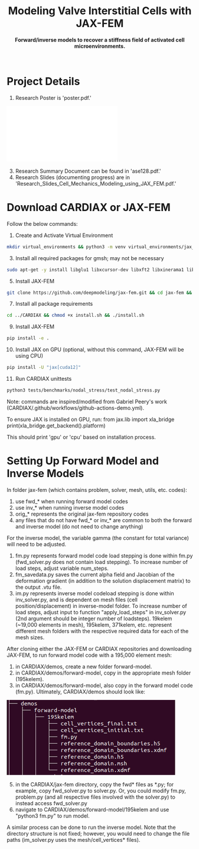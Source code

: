 <h1 align="center">Modeling Valve Interstitial Cells with JAX-FEM</h1>
<p align="center">
  <b> Forward/inverse models to recover a stiffness field of activated cell microenvironments. </b></br>
  <sub><sub>
</p>
<br />
    
# Project Details
1. Research Poster is 'poster.pdf.'
   
![plot](poster.pdf)

3. Research Summary Document can be found in 'ase128.pdf.'
4. Research Slides (documenting progress) are in 'Research_Slides_Cell_Mechanics_Modeling_using_JAX_FEM.pdf.'

# Download CARDIAX or JAX-FEM 
Follow the below commands:
1. Create and Activate Virtual Environment
```bash
mkdir virtual_environments && python3 -m venv virtual_environments/jax_fem_env && source virtual_environments/jax_fem_env/bin/activate
```
3. Install all required packages for gmsh; may not be necessary
```bash
sudo apt-get -y install libglu1 libxcursor-dev libxft2 libxinerama1 libfltk1.3-dev libfreetype6-dev libgl1-mesa-dev
```
5. Install JAX-FEM
```bash
git clone https://github.com/deepmodeling/jax-fem.git && cd jax-fem && pip install -e .
```
7. Install all package requirements
```bash
cd ../CARDIAX && chmod +x install.sh && ./install.sh
```
9. Install JAX-FEM
```bash
pip install -e .
```
10. Install JAX on GPU (optional, without this command, JAX-FEM will be using CPU)
```bash
pip install -U "jax[cuda12]"
```
11. Run CARDIAX unittests
```bash
python3 tests/benchmarks/nodal_stress/test_nodal_stress.py
```

Note: commands are inspired/modified from Gabriel Peery's work (CARDIAX/.github/workflows/github-actions-demo.yml). 

To ensure JAX is installed on GPU, run:
  from jax.lib import xla_bridge
  print(xla_bridge.get_backend().platform)

This should print 'gpu' or 'cpu' based on installation process.
  
# Setting Up Forward Model and Inverse Models 
In folder jax-fem (which contains problem, solver, mesh, utils, etc. codes):
1. use fwd_* when running forward model codes
2. use inv_* when running inverse model codes
3. orig_* represents the original jax-fem repository codes
4. any files that do not have fwd_* or inv_* are common to both the forward and inverse model (do not need to change anything)

For the inverse model, the variable gamma (the constant for total variance) will need to be adjusted. 

1. fm.py represents forward model code load stepping is done within fm.py (fwd_solver.py does not contain load stepping). To increase number of load steps, adjust variable num_steps.
2. fm_savedata.py saves the current alpha field and Jacobian of the deformation gradient (in addition to the solution displacement matrix) to the output .vtu file.
3. im.py represents inverse model codeload stepping is done within inv_solver.py, and is dependent on mesh files (cell position/displacement) in inverse-model folder. To increase number of load steps, adjust input to function "apply_load_steps" in inv_solver.py (2nd argument should be integer number of loadsteps). 19kelem (~19,000 elements in mesh), 195kelem, 371kelem, etc. represent different mesh folders with the respective required data for each of the mesh sizes. 

After cloning either the JAX-FEM or CARDIAX repositories and downloading JAX-FEM, to run forward model code with a 195,000 element mesh: 
1. in CARDIAX/demos, create a new folder forward-model.
2. in CARDIAX/demos/forward-model, copy in the appropriate mesh folder (195kelem).
3. in CARDIAX/demos/forward-model, also copy in the forward model code (fm.py).
Ultimately, CARDIAX/demos should look like:

![plot](directory.png)

5. in the CARDIAX/jax-fem directory, copy the fwd* files as *.py; for example, copy fwd_solver.py to solver.py. Or, you could modify fm.py, problem.py (and all respective files involved with the solver.py) to instead access fwd_solver.py
6. navigate to CARDIAX/demos/forward-model/195kelem and use "python3 fm.py" to run model.

A similar process can be done to run the inverse model. Note that the directory structure is not fixed; however, you would need to change the file paths (im_solver.py uses the mesh/cell_vertices* files).

